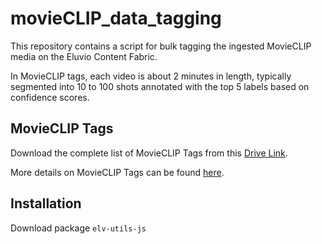 # movieCLIP_data_tagging
This repository contains a script for bulk tagging the ingested MovieCLIP media on the Eluvio Content Fabric.

In MovieCLIP tags, each video is about 2 minutes in length, typically segmented into 10 to 100 shots annotated with the top 5 labels based on confidence scores.

## MovieCLIP Tags
Download the complete list of MovieCLIP Tags from this [Drive Link](https://drive.google.com/file/d/15EhA0BT3IF0EuLP1yXr5nn5ad9soxxox/view).

More details on MovieCLIP Tags can be found [here](https://github.com/usc-sail/mica-MovieCLIP/blob/main/split_files/README.md).

## Installation
Download package `elv-utils-js`
